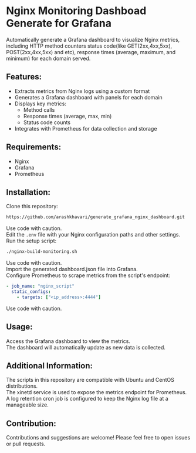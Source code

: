 # Nginx Monitoring Dashboad Generate for Grafana  
Automatically generate a Grafana dashboard to visualize Nginx metrics, including HTTP method counters status code(like GET(2xx,4xx,5xx), POST(2xx,4xx,5xx) and etc), response times (average, maximum, and minimum) for each domain served.  

## Features:  
* Extracts metrics from Nginx logs using a custom format  
* Generates a Grafana dashboard with panels for each domain  
* Displays key metrics:  
    * Method calls  
    * Response times (average, max, min)  
    * Status code counts  
* Integrates with Prometheus for data collection and storage  
## Requirements:  
* Nginx  
* Grafana  
* Prometheus  

## Installation:  
Clone this repository:  
```Bash
https://github.com/arashkhavari/generate_grafana_nginx_dashboard.git  
```
Use code with caution.  
Edit the ```.env``` file with your Nginx configuration paths and other settings.  
Run the setup script:  
```Bash
./nginx-build-monitoring.sh
```
Use code with caution.  
Import the generated dashboard.json file into Grafana.  
Configure Prometheus to scrape metrics from the script's endpoint:  

```YAML
- job_name: "nginx_script"
  static_configs:
    - targets: ["<ip_address>:4444"]
```
Use code with caution.  

## Usage:  
Access the Grafana dashboard to view the metrics.  
The dashboard will automatically update as new data is collected.  

## Additional Information:  
The scripts in this repository are compatible with Ubuntu and CentOS distributions.  
The xinetd service is used to expose the metrics endpoint for Prometheus.  
A log retention cron job is configured to keep the Nginx log file at a manageable size.  

## Contribution:  
Contributions and suggestions are welcome! Please feel free to open issues or pull requests.  
